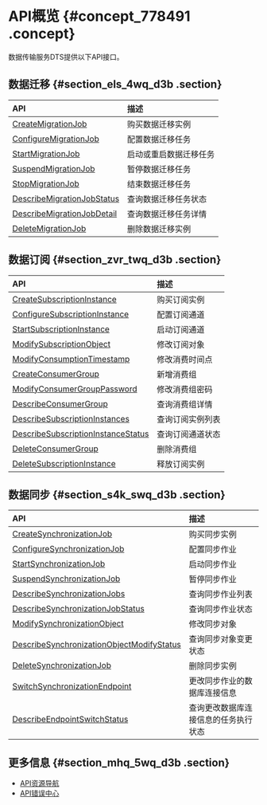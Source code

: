 # API概览 {#concept_778491 .concept}

数据传输服务DTS提供以下API接口。

## 数据迁移 {#section_els_4wq_d3b .section}

|API|描述|
|:--|:-|
|[CreateMigrationJob](https://help.aliyun.com/document_detail/49426.html)|购买数据迁移实例|
|[ConfigureMigrationJob](https://help.aliyun.com/document_detail/49427.html)|配置数据迁移任务|
|[StartMigrationJob](https://help.aliyun.com/document_detail/49429.html)|启动或重启数据迁移任务|
|[SuspendMigrationJob](https://help.aliyun.com/document_detail/49430.html)|暂停数据迁移任务|
|[StopMigrationJob](https://help.aliyun.com/document_detail/49431.html)|结束数据迁移任务|
|[DescribeMigrationJobStatus](https://help.aliyun.com/document_detail/49433.html)|查询数据迁移任务状态|
|[DescribeMigrationJobDetail](https://help.aliyun.com/document_detail/49434.html)|查询数据迁移任务详情|
|[DeleteMigrationJob](https://help.aliyun.com/document_detail/49432.html)|删除数据迁移实例|

## 数据订阅 {#section_zvr_twq_d3b .section}

|API|描述|
|:--|:-|
|[CreateSubscriptionInstance](https://help.aliyun.com/document_detail/49436.html)|购买订阅实例|
|[ConfigureSubscriptionInstance](https://help.aliyun.com/document_detail/49437.html)|配置订阅通道|
|[StartSubscriptionInstance](https://help.aliyun.com/document_detail/49438.html)|启动订阅通道|
|[ModifySubscriptionObject](https://help.aliyun.com/document_detail/49443.html)|修改订阅对象|
|[ModifyConsumptionTimestamp](https://help.aliyun.com/document_detail/49445.html)|修改消费时间点|
|[CreateConsumerGroup](https://help.aliyun.com/document_detail/122863.html)|新增消费组|
|[ModifyConsumerGroupPassword](https://help.aliyun.com/document_detail/122899.html)|修改消费组密码|
|[DescribeConsumerGroup](https://help.aliyun.com/document_detail/122886.html)|查询消费组详情|
|[DescribeSubscriptionInstances](https://help.aliyun.com/document_detail/49442.html)|查询订阅实例列表|
|[DescribeSubscriptionInstanceStatus](https://help.aliyun.com/document_detail/49441.html)|查询订阅通道状态|
|[DeleteConsumerGroup](https://help.aliyun.com/document_detail/122904.html)|删除消费组|
|[DeleteSubscriptionInstance](https://help.aliyun.com/document_detail/49439.html)|释放订阅实例|

## 数据同步 {#section_s4k_swq_d3b .section}

|API|描述|
|:--|:-|
|[CreateSynchronizationJob](https://help.aliyun.com/document_detail/49446.html)|购买同步实例|
|[ConfigureSynchronizationJob](https://help.aliyun.com/document_detail/49447.html)|配置同步作业|
|[StartSynchronizationJob](https://help.aliyun.com/document_detail/49448.html)|启动同步作业|
|[SuspendSynchronizationJob](https://help.aliyun.com/document_detail/49449.html)|暂停同步作业|
|[DescribeSynchronizationJobs](https://help.aliyun.com/document_detail/49454.html)|查询同步作业列表|
|[DescribeSynchronizationJobStatus](https://help.aliyun.com/document_detail/49453.html)|查询同步作业状态|
|[ModifySynchronizationObject](https://help.aliyun.com/document_detail/49451.html)|修改同步对象|
|[DescribeSynchronizationObjectModifyStatus](https://help.aliyun.com/document_detail/49452.html)|查询同步对象变更状态|
|[DeleteSynchronizationJob](https://help.aliyun.com/document_detail/49450.html)|删除同步实例|
|[SwitchSynchronizationEndpoint](cn.zh-CN//更改同步作业的数据库连接信息.md#)|更改同步作业的数据库连接信息|
|[DescribeEndpointSwitchStatus](cn.zh-CN//查询更改数据库连接信息的任务执行状态.md#)|查询更改数据库连接信息的任务执行状态|

## 更多信息 {#section_mhq_5wq_d3b .section}

-   [API资源导航](https://developer.aliyun.com/)
-   [API错误中心](https://error-center.aliyun.com/status/product/Dts)

